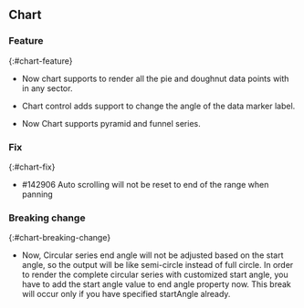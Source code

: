 ## Chart

### Feature
{:#chart-feature}

* Now chart supports to render all the pie and doughnut data points with in any sector.

* Chart control adds support to change the angle of the data marker label.

* Now Chart supports pyramid and funnel series.

### Fix
{:#chart-fix}

* \#142906  Auto scrolling will not be reset to end of the range when panning

### Breaking change
{:#chart-breaking-change}
* Now, Circular series end angle will not be adjusted based on the start angle, so the output will be like semi-circle instead of full circle. In order to render the complete circular series with customized start angle, you have to add the start angle value to end angle property now. This break will occur only if you have specified startAngle already.
